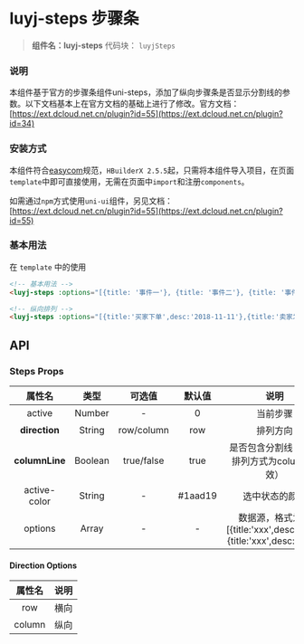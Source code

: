 # luyj-steps 步骤条
> **组件名：luyj-steps**
> 代码块： `luyjSteps`

### 说明
本组件基于官方的步骤条组件uni-steps，添加了纵向步骤条是否显示分割线的参数。以下文档基本上在官方文档的基础上进行了修改。官方文档：[https://ext.dcloud.net.cn/plugin?id=55](https://ext.dcloud.net.cn/plugin?id=34)

### 安装方式

本组件符合[easycom](https://uniapp.dcloud.io/collocation/pages?id=easycom)规范，`HBuilderX 2.5.5`起，只需将本组件导入项目，在页面`template`中即可直接使用，无需在页面中`import`和注册`components`。

如需通过`npm`方式使用`uni-ui`组件，另见文档：[https://ext.dcloud.net.cn/plugin?id=55](https://ext.dcloud.net.cn/plugin?id=55)

### 基本用法

在 ``template`` 中的使用

```html
<!-- 基本用法 -->
<luyj-steps :options="[{title: '事件一'}, {title: '事件二'}, {title: '事件三'}, {title: '事件四'}]" :active="1"></luyj-steps>

<!-- 纵向排列 -->
<luyj-steps :options="[{title:'买家下单',desc:'2018-11-11'},{title:'卖家发货',desc:'2018-11-12'},{title:'买家签收',desc:'2018-11-13'},{title:'交易完成',desc:'2018-11-14'}]" direction="column" :columnLine="false" :active="2"></luyj-steps>
```


## API

### Steps Props

|属性名					|类型		|	可选值				|默认值	|说明																|
|:-:						|:-:		|	:-:					|:-:		|:-:																|
|active					|Number	|	-						|0			|当前步骤															|
|**direction**	|String	|	row/column	|row		|排列方向|
|**columnLine**	|Boolean	|	true/false	|true		|是否包含分割线（只对排列方式为column有效）|
|active-color		|String	|	-						|#1aad19|选中状态的颜色														|
|options				|Array	|	-						| - 		|数据源，格式为：[{title:'xxx',desc:'xxx'},{title:'xxx',desc:'xxx'}]|

#### Direction Options
| 属性名		| 说明		|
| :-:			| :-:		|
| row			| 横向		|
| column	| 纵向		|
